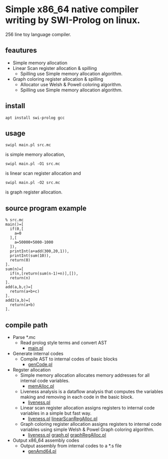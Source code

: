 # Simple x86_64 native compiler writing by SWI-Prolog on linux.

256 line toy language compiler.

## feautures

- Simple memory allocation
- Linear Scan register allocation & spilling
    - Spilling use Simple memory allocation algorithm.
- Graph coloring register allocation & spilling
    - Allocator use Welsh & Powell coloring algorithm.
    - Spilling use Simple memory allocation algorithm.

## install

    apt install swi-prolog gcc

## usage

    swipl main.pl src.mc

is simple memory allocation,

    swipl main.pl -O1 src.mc

is linear scan register allocation and

    swipl main.pl -O2 src.mc

is graph register allocation.

## source program example

    % src.mc
    main()=[
      if(0,[
        a=0
      ],[
        a=50000+5000-1000
      ]),
      printInt(a+add(300,20,1)),
      printInt(sum(10)),
      return(0)
    ].
    sum(n)=[
      if(n,[return(sum(n-1)+n)],[]),
      return(n)
    ].
    add(a,b,c)=[
      return(a+b+c)
    ].
    add2(a,b)=[
      return(a+b)
    ].

## compile path

- Parse *.mc
    - Read prolog style terms and convert AST
        - [main.pl](main.pl)
- Generate internal codes
    - Compile AST to internal codes of basic blocks
        - [genCode.pl](genCode.pl)
- Regster allocation
    - Simple memory allocation allocates memory addresses for all internal code variables.
        - [memAlloc.pl](memAlloc.pl)
    - Liveness analysis is a dataflow analysis that computes the variables making and removing in each code in the basic block.
        - [liveness.pl](liveness.pl)
    - Linear scan register allocation assigns registers to internal code variables in a simple but fast way.
        - [liveness.pl](liveness.pl) [linearScanRegAlloc.pl](linearScanRegAlloc.pl)
    - Graph coloring register allocation assigns registers to internal code variables using simple Welsh & Powel Graph coloring algorithm.
        - [liveness.pl](liveness.pl) [graph.pl](graph.pl) [graphRegAlloc.pl](graphRegAlloc.pl)
- Output x86_64 assembly codes
    - Output assembly from internal codes to a *.s file
        - [genAmd64.pl](genAmd64.pl)
